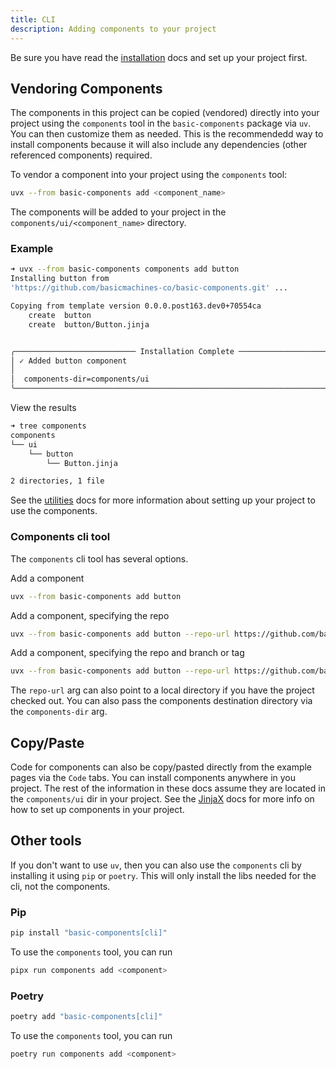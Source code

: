 ```yaml
---
title: CLI
description: Adding components to your project
---
```


<Prose>

Be sure you have read the [installation](/docs/installation) docs and set up your project first. 

## Vendoring Components

The components in this project can be copied (vendored) directly into your project using the `components` tool 
in the `basic-components` package via `uv`. You can then customize them as needed. This is the recommendedd way to 
install components because it will also include any dependencies (other referenced components) required.

To vendor a component into your project using the `components` tool:

```bash
uvx --from basic-components add <component_name> 
```

The components will be added to your project in the `components/ui/<component_name>` directory. 

### Example

```bash
➜ uvx --from basic-components components add button 
Installing button from 
'https://github.com/basicmachines-co/basic-components.git' ...

Copying from template version 0.0.0.post163.dev0+70554ca
    create  button
    create  button/Button.jinja


╭─────────────────────────── Installation Complete ────────────────────────────╮
│ ✓ Added button component                                                     │
│                                                                              │
│  components-dir=components/ui                                                │
╰──────────────────────────────────────────────────────────────────────────────╯

```
View the results
```bash
➜ tree components 
components
└── ui
    └── button
        └── Button.jinja

2 directories, 1 file

```

See the [utilities](/docs/utilities) docs for more information about setting up your project to use the components. 

### Components cli tool

The `components` cli tool has several options. 

Add a component
```bash
uvx --from basic-components add button
```

Add a component, specifying the repo
```bash
uvx --from basic-components add button --repo-url https://github.com/basicmachines-co/basic-components.git
```

Add a component, specifying the repo and branch or tag
```bash
uvx --from basic-components add button --repo-url https://github.com/basicmachines-co/basic-components.git --branch main
```

The `repo-url` arg can also point to a local directory if you have the project checked out. You can also pass the components 
destination directory via the `components-dir` arg.

## Copy/Paste

Code for components can also be copy/pasted directly from the example pages via the `Code` tabs. You can install components
anywhere in you project. The rest of the information in these docs assume they are located in the `components/ui` dir in
your project. See the [JinjaX](/docs/utilities#jinjax) docs for more info on how to set up components in your project.

## Other tools

If you don't want to use `uv`, then you can also use the `components` cli by installing it using `pip` or `poetry`. This
will only install the libs needed for the cli, not the components. 

### Pip
```bash
pip install "basic-components[cli]"
```

To use the `components` tool, you can run

```bash
pipx run components add <component>
```

### Poetry
```bash
poetry add "basic-components[cli]"
```

To use the `components` tool, you can run

```bash
poetry run components add <component>
```


</Prose>